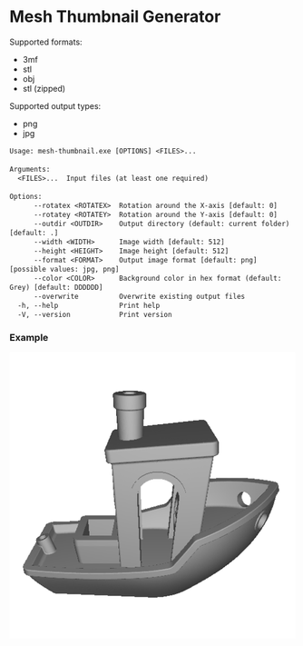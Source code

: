 # Mesh Thumbnail Generator

Supported formats:
- 3mf
- stl 
- obj
- stl (zipped)

Supported output types:
- png
- jpg

```
Usage: mesh-thumbnail.exe [OPTIONS] <FILES>...

Arguments:
  <FILES>...  Input files (at least one required)

Options:
      --rotatex <ROTATEX>  Rotation around the X-axis [default: 0]
      --rotatey <ROTATEY>  Rotation around the Y-axis [default: 0]
      --outdir <OUTDIR>    Output directory (default: current folder) [default: .]
      --width <WIDTH>      Image width [default: 512]
      --height <HEIGHT>    Image height [default: 512]
      --format <FORMAT>    Output image format [default: png] [possible values: jpg, png]
      --color <COLOR>      Background color in hex format (default: Grey) [default: DDDDDD]
      --overwrite          Overwrite existing output files
  -h, --help               Print help
  -V, --version            Print version
```

### Example

![Example](./example.png)